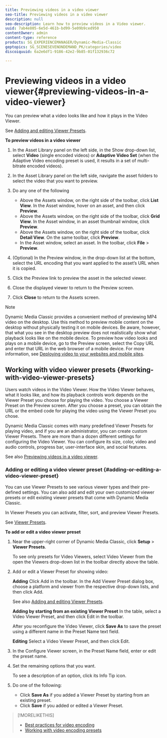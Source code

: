 ```yaml
---
title: Previewing videos in a video viewer
seo-title: Previewing videos in a video viewer
description: null
seo-description: Learn how to preview videos in a Video viewer.
uuid: 7ab4e805-6e5d-461b-bd99-5e09b9ced950
contentOwner: admin
content-type: reference
products: SG_EXPERIENCEMANAGER/Dynamic-Media-Classic
geptopics: SG_SCENESEVENONDEMAND_PK/categories/video
discoiquuid: 6a2e6df1-9186-42e2-9b85-01f132936c72

---
```


# Previewing videos in a video viewer{#previewing-videos-in-a-video-viewer}

You can preview what a video looks like and how it plays in the Video Viewer.

See [Adding and editing Viewer Presets](application-setup.md#adding_and_editing_viewer_presets).

**To preview videos in a video viewer**

1. In the Asset Library panel on the left side, in the Show drop-down list, select **Video** (single encoded videos) or **Adaptive Video Set** (when the Adaptive Video encoding preset is used, it results in a set of multi-bitrate encoded videos).
1. In the Asset Library panel on the left side, navigate the asset folders to select the video that you want to preview.
1. Do any one of the following

    * Above the Assets window, on the right side of the toolbar, click **List View**. In the Asset window, hover on an asset, and then click **Preview**.
    * Above the Assets window, on the right side of the toolbar, click **Grid View**. In the Asset window, in an asset thumbnail window, click **Preview**.
    * Above the Assets window, on the right side of the toolbar, click **Detail View**. On the same toolbar, click **Preview**.
    * In the Asset window, select an asset. In the toolbar, click **File** > **Preview**.

1. (Optional) In the Preview window, in the drop-down list at the bottom, select the URL encoding that you want applied to the asset’s URL when it is copied.
1. Click the Preview link to preview the asset in the selected viewer.
1. Close the displayed viewer to return to the Preview screen.
1. Click **Close** to return to the Assets screen.

>[!NOTE]
>
>Dynamic Media Classic provides a convenient method of previewing MP4 video on the desktop. Use this method to preview mobile content on the desktop without physically testing it on mobile devices. Be aware, however, that what you see in the desktop preview does not realistically show what playback looks like on the mobile device. To preview how video looks and plays on a mobile device, go to the Preview screen, select the Copy URL and enter that URL in the web browser of a mobile device. For more information, see [Deploying video to your websites and mobile sites](deploying-video-websites-mobile-sites.md#deploying_video_to_your_websites_and_mobile_sites).

## Working with video viewer presets {#working-with-video-viewer-presets}

Users watch videos in the Video Viewer. How the Video Viewer behaves, what it looks like, and how its playback controls work depends on the Viewer Preset you choose for playing the video. You choose a Viewer Preset on the Preview screen. After you choose a preset, you can obtain the URL or the embed code for playing the video using the Viewer Preset you chose.

Dynamic Media Classic comes with many predefined Viewer Presets for playing video, and if you are an administrator, you can create custom Viewer Presets. There are more than a dozen different settings for configuring the Video Viewer. You can configure its size, color, video and audio controls, progress bar, user-interface skin, and social features.

See also [Previewing videos in a video viewer](previewing-videos-video-viewer.md#previewing_videos_in_a_video_viewer).

### Adding or editing a video viewer preset {#adding-or-editing-a-video-viewer-preset}

You can use Viewer Presets to see various viewer types and their pre-defined settings. You can also add and edit your own customized viewer presets or edit existing viewer presets that come with Dynamic Media Classic.

In Viewer Presets you can activate, filter, sort, and preview Viewer Presets.

See [Viewer Presets](application-setup.md#viewer_presets).

**To add or edit a video viewer preset**

1. Near the upper-right corner of Dynamic Media Classic, click **Setup** > **Viewer Presets**.

   To see only presets for Video Viewers, select Video Viewer from the open the Viewers drop-down list in the toolbar directly above the table.

1. Add or edit a Viewer Preset for showing video:

   **Adding** Click Add in the toolbar. In the Add Viewer Preset dialog box, choose a platform and viewer from the respective drop-down lists, and then click Add.

   See also [Adding and editing Viewer Presets](application-setup.md#adding_and_editing_viewer_presets).

   **Adding by starting from an existing Viewer Preset** In the table, select a Video Viewer Preset, and then click Edit in the toolbar.

   After you reconfigure the Video Viewer, click **Save As** to save the preset using a different name in the Preset Name text field.

   **Editing** Select a Video Viewer Preset, and then click Edit.

1. In the Configure Viewer screen, in the Preset Name field, enter or edit the preset name.
1. Set the remaining options that you want.

   To see a description of an option, click its Info Tip icon.

1. Do one of the following:

    * Click **Save As** if you added a Viewer Preset by starting from an existing preset. 
    * Click **Save** if you added or edited a Viewer Preset.

>[!MORELIKETHIS]
>
>* [Best practices for video encoding](uploading-encoding-videos.md#best_practices_for_video_encoding)
>* [Working with video encoding presets](uploading-encoding-videos.md#working_with_video_encoding_presets)
